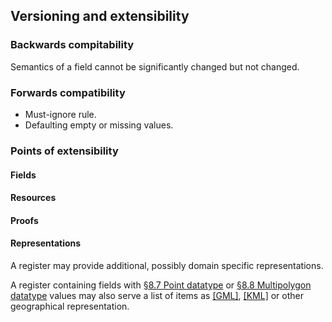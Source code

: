 ## Versioning and extensibility

### Backwards compitability

Semantics of a field cannot be significantly changed but not changed.

### Forwards compatibility

* Must-ignore rule.
* Defaulting empty or missing values.

### Points of extensibility

#### Fields

#### Resources

#### Proofs

#### Representations

A register may provide additional, possibly domain specific representations.

A register containing fields with <a href="#point-datatype">§8.7 Point
datatype</a> or <a href="#multipolygon-datatype">§8.8 Multipolygon
datatype</a> values may also serve a list of items as <a
data-link-type="biblio" href="#biblio-gml">[GML]</a>, <a
data-link-type="biblio" href="#biblio-kml">[KML]</a> or other geographical
representation.


